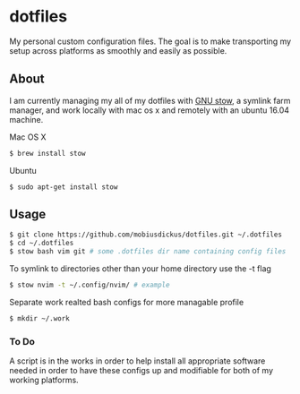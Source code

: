 # dotfiles

My personal custom configuration files.
The goal is to make transporting my setup across platforms as smoothly and easily as possible. 

## About

I am currently managing my all of my dotfiles with [GNU stow](https://www.gnu.org/software/stow/),
a symlink farm manager, and work locally with mac os x and remotely with an ubuntu 16.04 machine.

Mac OS X
```bash
$ brew install stow
```

Ubuntu
```
$ sudo apt-get install stow
```

## Usage

```bash
$ git clone https://github.com/mobiusdickus/dotfiles.git ~/.dotfiles
$ cd ~/.dotfiles
$ stow bash vim git # some .dotfiles dir name containing config files
```

To symlink to directories other than your home directory use the -t flag

```bash
$ stow nvim -t ~/.config/nvim/ # example
```

Separate work realted bash configs for more managable profile
```bash
$ mkdir ~/.work
```

### To Do

A script is in the works in order to help install all appropriate software needed in order to have these configs up and modifiable for both of my working platforms.
